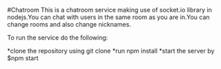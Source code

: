 #Chatroom
This is a chatroom service making use of socket.io library in nodejs.You can chat with users in the same room as you are in.You can change rooms and also change nicknames.

To run the service do the following:

*clone the repository using git clone
*run npm install
*start the server by $npm start